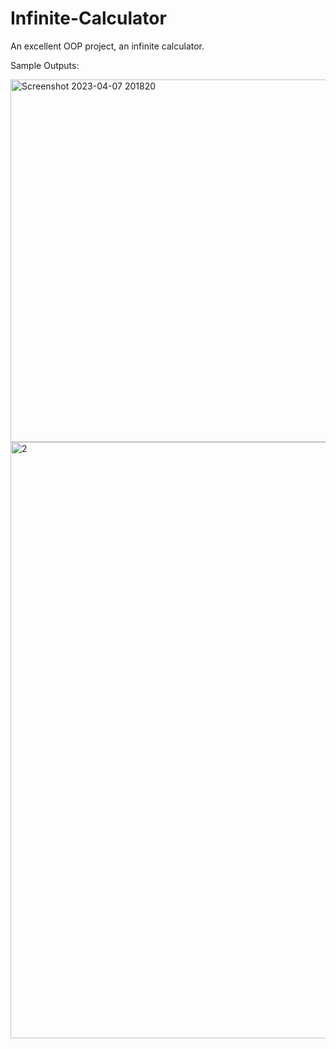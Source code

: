 # Infinite-Calculator
An excellent OOP project, an infinite calculator.

Sample Outputs: 


<img width="580" alt="Screenshot 2023-04-07 201820" src="https://user-images.githubusercontent.com/83843193/230642188-78a01896-de73-4dfb-bc3c-179a3127f85c.png">

<img width="954" alt="2" src="https://user-images.githubusercontent.com/83843193/230642182-853e0d19-53a3-43c3-9e7d-642d5dea65c5.png">
